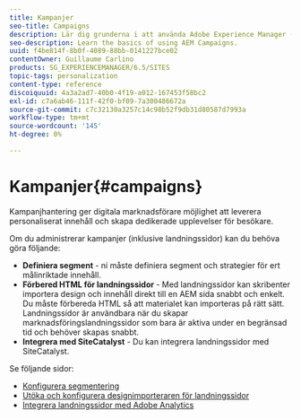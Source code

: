 ```yaml
---
title: Kampanjer
seo-title: Campaigns
description: Lär dig grunderna i att använda Adobe Experience Manager (AEM) Campaigns.
seo-description: Learn the basics of using AEM Campaigns.
uuid: f4be814f-8b0f-4089-88bb-0141227bce02
contentOwner: Guillaume Carlino
products: SG_EXPERIENCEMANAGER/6.5/SITES
topic-tags: personalization
content-type: reference
discoiquuid: 4a3a2ad7-40b0-4f19-a012-167453f58bc2
exl-id: c7a6ab46-111f-42f0-bf09-7a300486672a
source-git-commit: c7c32130a3257c14c98b52f9db31d80587d7993a
workflow-type: tm+mt
source-wordcount: '145'
ht-degree: 0%

---
```


# Kampanjer{#campaigns}

Kampanjhantering ger digitala marknadsförare möjlighet att leverera personaliserat innehåll och skapa dedikerade upplevelser för besökare.

Om du administrerar kampanjer (inklusive landningssidor) kan du behöva göra följande:

* **Definiera segment** - ni måste definiera segment och strategier för ert målinriktade innehåll.
* **Förbered HTML för landningssidor** - Med landningssidor kan skribenter importera design och innehåll direkt till en AEM sida snabbt och enkelt. Du måste förbereda HTML så att materialet kan importeras på rätt sätt. Landningssidor är användbara när du skapar marknadsföringslandningssidor som bara är aktiva under en begränsad tid och behöver skapas snabbt.
* **Integrera med SiteCatalyst** - Du kan integrera landningssidor med SiteCatalyst.

Se följande sidor:

* [Konfigurera segmentering](/help/sites-administering/campaign-segmentation.md)
* [Utöka och konfigurera designimporteraren för landningssidor](/help/sites-administering/extending-the-design-importer-for-landingpages.md)
* [Integrera landningssidor med Adobe Analytics](/help/sites-administering/integrating-landing-pages-with-adobe-analytics.md)
